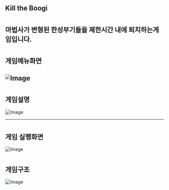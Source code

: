 ###
  Kill the Boogi 
---
#
마법사가 변형된 한성부기들을 제한시간 내에 퇴치하는게임입니다.
---

#
  게임메뉴화면
---
![Image](https://github.com/user-attachments/assets/f964338b-6a8d-4588-a098-919cc9d9445b)
---

#
  게임설명 
---
![Image](https://github.com/user-attachments/assets/6d711310-e6bb-4c9b-b4a9-61d6b2d87a77)

---

#
  게임 실행화면
---

![Image](https://github.com/user-attachments/assets/e877658b-0f6f-4699-bfd8-5e1032ca0dc4)

#
  게임구조
---

![Image](https://github.com/user-attachments/assets/d4fae180-19c4-4a9c-8066-6dfcbe8a4707)
